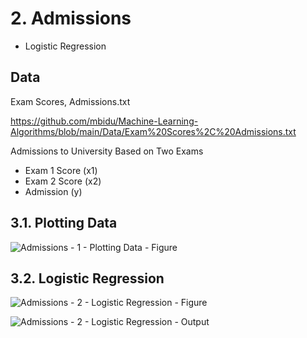 # 2. Admissions
- Logistic Regression

## Data
Exam Scores, Admissions.txt

https://github.com/mbidu/Machine-Learning-Algorithms/blob/main/Data/Exam%20Scores%2C%20Admissions.txt

Admissions to University Based on Two Exams
- Exam 1 Score (x1)
- Exam 2 Score (x2)
- Admission (y)

## 3.1. Plotting Data

![Admissions - 1 - Plotting Data - Figure](https://user-images.githubusercontent.com/84108349/150454653-a2bee794-a889-464a-825f-244f630ca52e.png)

## 3.2. Logistic Regression

![Admissions - 2 - Logistic Regression - Figure](https://user-images.githubusercontent.com/84108349/150454663-10363762-a635-42d5-ad21-1005cd9c593a.png)

![Admissions - 2 - Logistic Regression - Output](https://user-images.githubusercontent.com/84108349/150454551-50eabb57-14a0-4c55-bf8a-78a21b6939aa.PNG)
